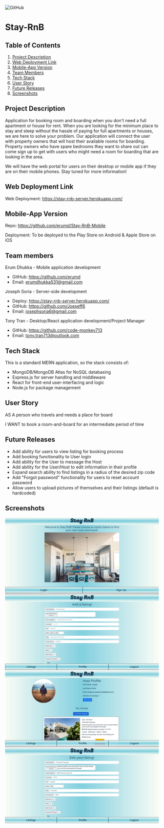 ![GitHub](https://img.shields.io/github/license/Joeseff6/Stay-RnB-Backend)

# Stay-RnB

## Table of Contents

1. [Project Description](#project-description)
2. [Web Deployment Link](#web-deployment-link)
3. [Mobile-App Version](#mobile-app-version)
4. [Team Members](#team-members)
5. [Tech Stack](#tech-Stack)
6. [User Story](#user-Story)
7. [Future Releases](#future-releases)
8. [Screenshots](#screenshots)

 ## Project Description

Application for booking room and boarding when you don't need a full apartment or house for rent. When you are looking for the minimum place to stay and sleep without the hassle of paying for full apartments or houses, we are here to solve your problem. Our application will connect the user with property owners that will host their available rooms for boarding. Property owners who have spare bedrooms they want to share out can come sign up to get with users who might need a room for boarding that are looking in the area. 

We will have the web portal for users on their desktop or mobile app if they are on their mobile phones. Stay tuned for more information! 

## Web Deployment Link

Web Deployment: https://stay-rnb-server.herokuapp.com/

## Mobile-App Version
Repo: https://github.com/erumd/Stay-RnB-Mobile

Deployment: To be deployed to the Play Store on Android & Apple Store on iOS

## Team members
Erum Dhukka - Mobile application development
  - GitHub: https://github.com/erumd
  - Email: erumdhukka531@gmail.com

Joseph Soria - Server-side development
  - Deploy: https://stay-rnb-server.herokuapp.com/
  - GitHub: https://github.com/Joeseff6
  - Email: josephsoria6@gmail.com

Tony Tran - Desktop/React application development/Project Manager
  - GitHub: https://github.com/code-monkey713
  - Email: tony.tran713@outlook.com

## Tech Stack
This is a standard MERN application, so the stack consists of:
  - MongoDB/MongoDB Atlas for NoSQL databasing
  - Express.js for server handling and middleware
  - React for front-end user-interfacing and logic
  - Node.js for package management

## User Story
AS A person who travels and needs a place for board

I WANT to book a room-and-board for an intermediate period of time

## Future Releases
- Add ability for users to view listing for booking process
- Add booking functionality to User login
- Add ability for the User to message the Host
- Add ability for the User/Host to edit information in their profile
- Expand search ability to find listings in a radius of the desired zip code
- Add "Forgot password" functionality for users to reset account password
- Allow users to upload pictures of themselves and their listings (default is hardcoded)

## Screenshots

![The homepage for Stay RnB](./client/src/assets/Capture1.JPG)
![Page where Hosts can a listing](./client/src/assets/Capture2.JPG)
![The Host profile with a listing shown](./client/src/assets/Capture3.JPG)
![Page where the Host can edit their listing](./client/src/assets/Capture4.JPG)
